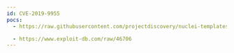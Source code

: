 ```yaml
---
id: CVE-2019-9955
pocs:
  - https://raw.githubusercontent.com/projectdiscovery/nuclei-templates/master/cves/2019/CVE-2019-9955.yaml

  - https://www.exploit-db.com/raw/46706
---
```

